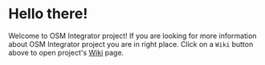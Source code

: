 # Hello there!

Welcome to OSM Integrator project! If you are looking for more information about OSM Integrator project you are in right place.
Click on a `Wiki` button above to open project's [Wiki](https://github.com/technologiesforaccessibility/osmintegrator-wiki/wiki) page.
